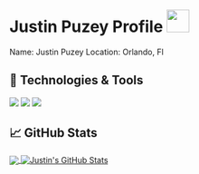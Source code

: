 <!-- More info, tips and tricks for making GitHub Profile README can be found in my article at https://towardsdatascience.com/build-a-stunning-readme-for-your-github-profile-9b80434fe5d7 -->

<!-- 
[![Header](https://raw.githubusercontent.com/MartinHeinz/MartinHeinz/master/readme_header.png "Header")](https://martinheinz.dev/) 
-->

# Justin Puzey Profile <img src="https://emojipedia-us.s3.dualstack.us-west-1.amazonaws.com/thumbs/160/whatsapp/224/sushi_1f363.png" width="40px">

Name: Justin Puzey
Location: Orlando, Fl

<!--You can find me on [![Twitter][1.2]][1],  or on [![LinkedIn][3.2]][3].-->

<!--
## &#x270d; Blog & Writing

Apart from coding, I also maintain a blog - you can find my articles on my website at [martinheinz.dev](https://martinheinz.dev/) as well as on [Medium](https://medium.com/@martin.heinz) and [DEV.to](https://dev.to/martinheinz).
-->


## 🔧 Technologies & Tools
![](https://img.shields.io/badge/OS-Linux-informational?style=flat&logo=linux&logoColor=white&color=789f90)
![](https://img.shields.io/badge/Code-Python-informational?style=flat&logo=python&logoColor=white&color=789f90)
![](https://img.shields.io/badge/Code-JavaScript-informational?style=flat&logo=javascript&logoColor=white&color=789f90)

<!--
![](https://img.shields.io/badge/Code-Golang-informational?style=flat&logo=go&logoColor=white&color=2bbc8a)
![](https://img.shields.io/badge/Code-Make-informational?style=flat&logo=cmake&logoColor=white&color=2bbc8a)
![](https://img.shields.io/badge/Code-Vue-informational?style=flat&logo=vue.js&logoColor=white&color=2bbc8a)
![](https://img.shields.io/badge/Shell-Bash-informational?style=flat&logo=gnu-bash&logoColor=white&color=2bbc8a)
![](https://img.shields.io/badge/Tools-PostgreSQL-informational?style=flat&logo=postgresql&logoColor=white&color=2bbc8a)
![](https://img.shields.io/badge/Tools-Docker-informational?style=flat&logo=docker&logoColor=white&color=2bbc8a)
![](https://img.shields.io/badge/Tools-Kubernetes-informational?style=flat&logo=kubernetes&logoColor=white&color=2bbc8a)
![](https://img.shields.io/badge/Tools-Red_Hat_OpenShift-informational?style=flat&logo=red-hat-open-shift&logoColor=white&color=2bbc8a)
![](https://img.shields.io/badge/Cloud-Digital_Ocean-informational?style=flat&logo=digitalocean&logoColor=white&color=2bbc8a)
-->

## &#x1f4c8; GitHub Stats
<!-- Most Used Languages Card -->
<a href="https://github.com/JustPuzey/JustPuzey">
  <img align="center" src="https://github-readme-stats.vercel.app/api/top-langs/?username=JustPuzey&hide=java,html&title_color=ffffff&text_color=c9cacc&icon_color=2bbc8a&bg_color=1d1f21" />
</a>

<!-- GitHub Stats -->
<a href="https://github.com/JustPuzey/JustPuzey">
  <img align="center" src="https://github-readme-stats.vercel.app/api?username=JustPuzey&show_icons=true&line_height=27&count_private=true&title_color=ffffff&text_color=c9cacc&icon_color=2bbc8a&bg_color=1d1f21" alt="Justin's GitHub Stats" />
</a>

<!-- Pinned Repo 
<a href="https://github.com/justpuzey/DateNite">
  <img align="center" src="https://github-readme-stats.vercel.app/api/pin/?username=JustPuzey&repo=DateNite&title_color=ffffff&text_color=c9cacc&icon_color=2bbc8a&bg_color=1d1f21" />
</a>
-->
 

<!-- links to social media icons

<!-- icons with padding 
[1.1]: http://i.imgur.com/tXSoThF.png (twitter icon with padding)
[2.1]: http://i.imgur.com/0o48UoR.png (github icon with padding)

<!-- icons without padding 
[1.2]: http://i.imgur.com/wWzX9uB.png (twitter icon without padding)
[2.2]: http://i.imgur.com/9I6NRUm.png (github icon without padding)
[3.2]: https://raw.githubusercontent.com/MartinHeinz/MartinHeinz/master/linkedin-3-16.png (LinkedIn icon without padding)

<!-- links to your social media accounts 
[1]: https://twitter.com/Martin_Heinz_
[2]: https://github.com/MartinHeinz
[3]: https://www.linkedin.com/in/heinz-martin/

 -->


<!-- Resources -->
<!-- Icons: https://simpleicons.org/ -->
<!-- GitHub Stats: https://github.com/anuraghazra/github-readme-stats -->
<!-- Emojis: https://emojipedia.org/emoji/ -->
<!-- HTML Emojis: https://www.fileformat.info/index.htm -->
<!-- Shields: https://shields.io/ -->
<!-- Awesome GitHub Profile README: https://github.com/abhisheknaiidu/awesome-github-profile-readme -->
